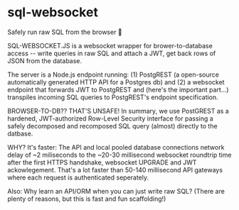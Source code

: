 # sql-websocket
Safely run raw SQL from the browser 🤯

SQL-WEBSOCKET.JS is a websocket wrapper for brower-to-database access -- write queries in raw SQL and attach a JWT, get back rows of JSON from the database.

The server is a Node.js endpoint running:
(1) PostgREST (a open-source automatically generated HTTP API for a Postgres db) and
(2) a websocket endpoint that forwards JWT to PostgREST and (here's the important part...) transpiles incoming SQL queries to PostgREST's endpoint specification.

BROWSER-TO-DB?? THAT'S UNSAFE!
In summary, we use PostGREST as a hardened, JWT-authorized Row-Level Security interface for passing a safely decomposed and recomposed SQL query (almost) directly to the datbase.

WHY?
It's faster: The API and local pooled database connections network delay of ~2 miliseconds to the ~20-30 millisecond websocket roundtrip time after the first HTTPS handshake, websocket UPGRADE and JWT ackowlegement. That's a lot faster than 50-140 millisecond API gateways where each request is authenticated seperately.

Also: Why learn an API/ORM when you can just write raw SQL? (There are plenty of reasons, but this is fast and fun scaffolding!)

